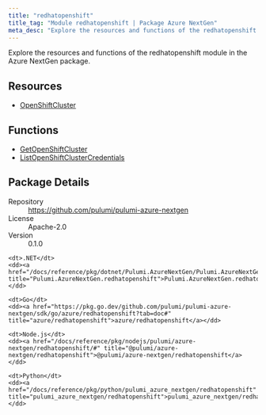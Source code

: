 ```yaml
---
title: "redhatopenshift"
title_tag: "Module redhatopenshift | Package Azure NextGen"
meta_desc: "Explore the resources and functions of the redhatopenshift module in the Azure NextGen package."
---
```


<!-- WARNING: this file was generated by Pulumi Docs Generator. -->
<!-- Do not edit by hand unless you're certain you know what you are doing! -->

Explore the resources and functions of the redhatopenshift module in the Azure NextGen package.

<h2 id="resources">Resources</h2>
<ul class="api">
    <li><a href="openshiftcluster" title="OpenShiftCluster"><span class="symbol resource"></span>OpenShiftCluster</a></li>
</ul>

<h2 id="functions">Functions</h2>
<ul class="api">
    <li><a href="getopenshiftcluster" title="GetOpenShiftCluster"><span class="symbol function"></span>GetOpenShiftCluster</a></li>
    <li><a href="listopenshiftclustercredentials" title="ListOpenShiftClusterCredentials"><span class="symbol function"></span>ListOpenShiftClusterCredentials</a></li>
</ul>

<h2 id="package-details">Package Details</h2>
<dl class="package-details">
	<dt>Repository</dt>
	<dd><a href="https://github.com/pulumi/pulumi-azure-nextgen">https://github.com/pulumi/pulumi-azure-nextgen</a></dd>
	<dt>License</dt>
	<dd>Apache-2.0</dd>
	<dt>Version</dt>
	<dd>0.1.0</dd>
</dl>



<dl class="tabular">

    <dt>.NET</dt>
    <dd><a href="/docs/reference/pkg/dotnet/Pulumi.AzureNextGen/Pulumi.AzureNextGen.redhatopenshift.html" title="Pulumi.AzureNextGen.redhatopenshift">Pulumi.AzureNextGen.redhatopenshift</a></dd>

    <dt>Go</dt>
    <dd><a href="https://pkg.go.dev/github.com/pulumi/pulumi-azure-nextgen/sdk/go/azure/redhatopenshift?tab=doc#" title="azure/redhatopenshift">azure/redhatopenshift</a></dd>

    <dt>Node.js</dt>
    <dd><a href="/docs/reference/pkg/nodejs/pulumi/azure-nextgen/redhatopenshift/#" title="@pulumi/azure-nextgen/redhatopenshift">@pulumi/azure-nextgen/redhatopenshift</a></dd>

    <dt>Python</dt>
    <dd><a href="/docs/reference/pkg/python/pulumi_azure_nextgen/redhatopenshift" title="pulumi_azure_nextgen/redhatopenshift">pulumi_azure_nextgen/redhatopenshift</a></dd>

</dl>


